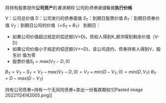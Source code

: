 将持有股票视作**公司资产**的*看涨期权*
公司的*债券面值*看做**执行价格**

V：公司总价值
D：公司发行的债券面值
$S_{T}$：到期日股票价值
$B_{T}$：到期日债券价值
$V_{T}$：到期日公司的价值（=$S_{T}+B_{T}$）
到期日：
- 如果公司价值超过规定的偿还额(V>D)，债权人得到K,*股东*得到剩余价值（V-D） 
- 如果公司价值小于规定的偿还额(V<=D)，该公司违约，债券持有人得到V，股东价 值为零
- 股票价值$S_{t}=max(V_{T}-D,0)$

$B_{T}=V_{T}-S_{T}=V_{T}-max(V_{T}-D,0)=V_{T}+min(D-V_{T},0)=min(D,V_{T})$
$B_{T}=D-max(D-V_{T})$

持有公司债券=持有一个无风险债券+卖出一份看跌期权![[Pasted image 20221124142005.png]]
